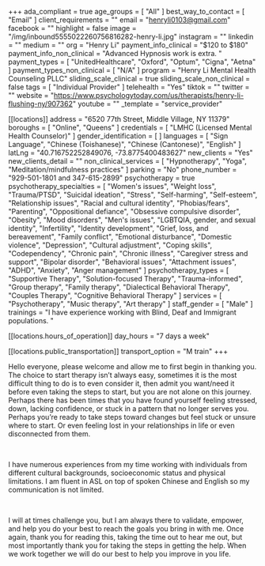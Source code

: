 +++
ada_compliant = true
age_groups = [ "All" ]
best_way_to_contact = [ "Email" ]
client_requirements = ""
email = "henryli0103@gmail.com"
facebook = ""
highlight = false
image = "/img/inbound5555022260756816282-henry-li.jpg"
instagram = ""
linkedin = ""
medium = ""
org = "Henry Li"
payment_info_clinical = "$120 to $180"
payment_info_non_clinical = "Advanced Hypnosis work is extra. "
payment_types = [ "UnitedHealthcare", "Oxford", "Optum", "Cigna", "Aetna" ]
payment_types_non_clinical = [ "N/A" ]
program = "Henry Li Mental Health Counseling PLLC"
sliding_scale_clinical = true
sliding_scale_non_clinical = false
tags = [ "Individual Provider" ]
telehealth = "Yes"
tiktok = ""
twitter = ""
website = "https://www.psychologytoday.com/us/therapists/henry-li-flushing-ny/907362"
youtube = ""
_template = "service_provider"

[[locations]]
address = "6520 77th Street, Middle Village, NY 11379"
boroughs = [ "Online", "Queens" ]
credentials = [ "LMHC (Licensed Mental Health Counselor)" ]
gender_identification = [ ]
languages = [
  "Sign Language",
  "Chinese (Toishanese)",
  "Chinese (Cantonese)",
  "English"
]
latLng = "40.716752252849076, -73.8775400483627"
new_clients = "Yes"
new_clients_detail = ""
non_clinical_services = [ "Hypnotherapy", "Yoga", "Meditation/mindfulness practices" ]
parking = "No"
phone_number = "929-501-1801 and 347-615-2899"
psychotherapy = true
psychotherapy_specialties = [
  "Women's issues",
  "Weight loss",
  "Trauma/PTSD",
  "Suicidal ideation",
  "Stress",
  "Self-harming",
  "Self-esteem",
  "Relationship issues",
  "Racial and cultural identity",
  "Phobias/fears",
  "Parenting",
  "Oppositional defiance",
  "Obsessive compulsive disorder",
  "Obesity",
  "Mood disorders",
  "Men's issues",
  "LGBTQIA, gender, and sexual identity",
  "Infertility",
  "Identity development",
  "Grief, loss, and bereavement",
  "Family conflict",
  "Emotional disturbance",
  "Domestic violence",
  "Depression",
  "Cultural adjustment",
  "Coping skills",
  "Codependency",
  "Chronic pain",
  "Chronic illness",
  "Caregiver stress and support",
  "Bipolar disorder",
  "Behavioral issues",
  "Attachment issues",
  "ADHD",
  "Anxiety",
  "Anger management"
]
psychotherapy_types = [
  "Supportive Therapy",
  "Solution-focused Therapy",
  "Trauma-informed",
  "Group therapy",
  "Family therapy",
  "Dialectical Behavioral Therapy",
  "Couples Therapy",
  "Cognitive Behavioral Therapy"
]
services = [ "Psychotherapy", "Music therapy", "Art therapy" ]
staff_gender = [ "Male" ]
trainings = "I have experience working with Blind, Deaf and Immigrant populations. "

  [[locations.hours_of_operation]]
  day_hours = "7 days a week"

  [[locations.public_transportation]]
  transport_option = "M train"
+++

Hello everyone, please welcome and allow me to first begin in thanking you. The choice to start therapy isn’t always easy, sometimes it is the most difficult thing to do is to even consider it, then admit you want/need it before even taking the steps to start, but you are not alone on this journey. Perhaps there has been times that you have found yourself feeling stressed, down, lacking confidence, or stuck in a pattern that no longer serves you. Perhaps you’re ready to take steps toward changes but feel stuck or unsure where to start. Or even feeling lost in your relationships in life or even disconnected from them.

<br>

I have numerous experiences from my time working with individuals from different cultural backgrounds, socioeconomic status and physical limitations. I am fluent in ASL on top of spoken Chinese and English so my communication is not limited.

<br>

I will at times challenge you, but I am always there to validate, empower, and help you do your best to reach the goals you bring in with me. Once again, thank you for reading this, taking the time out to hear me out, but most importantly thank you for taking the steps in getting the help. When we work together we will do our best to help you improve in you life.
